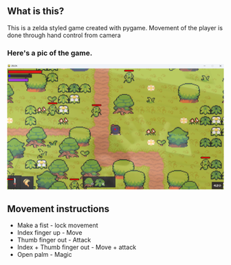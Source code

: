 ## What is this?

This is a zelda styled game created with pygame.
Movement of the player is done through hand control from camera

### Here's a pic of the game.

![Game Screenshot](./readme/game-screenshot.png "Game Screenshot")

## Movement instructions

- Make a fist - lock movement
- Index finger up - Move
- Thumb finger out - Attack
- Index + Thumb finger out - Move + attack
- Open palm - Magic
